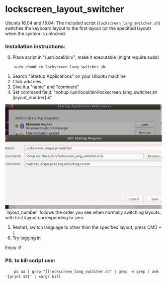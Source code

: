 
# lockscreen_layout_switcher
Ubuntu 16.04 and 18.04: The included script (`lockscreen_lang_switcher.sh`) switches the keyboard layout to the first layout (or the specified layout)
when the system is unlocked.

### Installation instructions:

0. Place script in "/usr/local/bin/",  make it executable (might require sudo) 
```
	sudo chmod +x lockscreen_lang_switcher.sh
```
1. Search "Startup Applications" on your Ubuntu machine
2. Click add new
3. Give it a "name" and "comment" 
4. Set command field: "nohup /usr/local/bin/lockscreen_lang_switcher.sh [layout_number] &"
<img src="/image.png" alt="Image"/>
`layout_number` follows the order you see when normally switching layouts, with first layout corresponding to zero.

5. Restart, switch language to other than the specified layout, press CMD + L
6. Try logging in

Enjoy it!


### PS. to kill script use:
```
	ps ax | grep "[l]ockscreen_lang_switcher.sh" | grep -v grep | awk '{print $2}' | xargs kill
```
